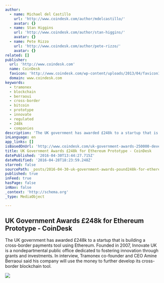 ```yaml
---
author:
  - name: Michael del Castillo
    url: 'http://www.coindesk.com/author/mdelcastillo/'
    avatar: {}
  - name: Stan Higgins
    url: 'http://www.coindesk.com/author/stan-higgins/'
    avatar: {}
  - name: Pete Rizzo
    url: 'http://www.coindesk.com/author/pete-rizzo/'
    avatar: {}
related: []
publisher:
  url: 'http://www.coindesk.com'
  name: CoinDesk
  favicon: 'http://www.coindesk.com/wp-content/uploads/2013/04/favicon1.ico?1fee9b'
  domain: www.coindesk.com
keywords:
  - tramonex
  - blockchain
  - berraoui
  - cross-border
  - bitcoin
  - prototype
  - innovate
  - regulated
  - 248k
  - companies
description: 'The UK government has awarded £248k to a startup that is building a cross-border payments tool using Ethereum. Founded in 2007, Innovate UK is a nondepartmental public office dedicated to fostering innovation through grants and investments. In interview, Tramonex co-founder and CEO Amine Berraoui said his company will use the money to further develop its cross-border blockchain tool.'
inLanguage: en
app_links: []
isBasedOnUrl: 'http://www.coindesk.com/uk-government-awards-250000-develop-cross-border-blockchain-prototype/?utm_content=bufferad26f&utm_medium=social&utm_source=twitter.com&utm_campaign=buffer'
title: UK Government Awards £248k for Ethereum Prototype - CoinDesk
datePublished: '2016-04-30T13:44:27.715Z'
dateModified: '2016-04-28T18:23:59.248Z'
starred: false
sourcePath: _posts/2016-04-30-uk-government-awards-pound248k-for-ethereum-prototype-coindesk.md
published: true
inFeed: true
hasPage: false
inNav: false
_context: 'http://schema.org'
_type: MediaObject

---
```

<article style=""><h1>UK Government Awards £248k for Ethereum Prototype - CoinDesk</h1><p>The UK government has awarded £248k to a startup that is building a cross-border payments tool using Ethereum. Founded in 2007, Innovate UK is a nondepartmental public office dedicated to fostering innovation through grants and investments. In interview, Tramonex co-founder and CEO Amine Berraoui said his company will use the money to further develop its cross-border blockchain tool.</p><img src="http://media.coindesk.com/2016/01/uk-government-e1453648579455.jpg" /></article>